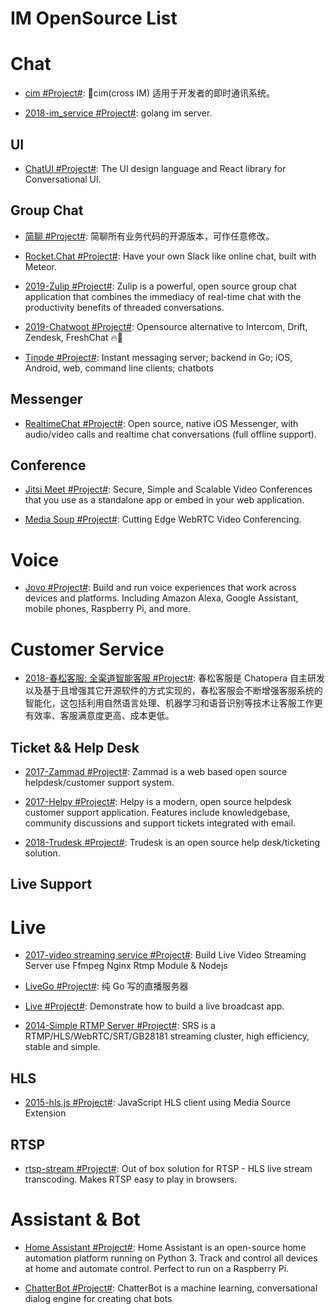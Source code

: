 # IM OpenSource List

# Chat

- [cim #Project#](https://github.com/crossoverJie/cim): 📲cim(cross IM) 适用于开发者的即时通讯系统。

- [2018-im_service #Project#](https://github.com/GoBelieveIO/im_service): golang im server.

## UI

- [ChatUI #Project#](https://github.com/alibaba/ChatUI): The UI design language and React library for Conversational UI.

## Group Chat

- [简聊 #Project#](https://github.com/jianliaoim/talk-os): 简聊所有业务代码的开源版本，可作任意修改。

- [Rocket.Chat #Project#](https://github.com/RocketChat/Rocket.Chat): Have your own Slack like online chat, built with Meteor.

- [2019-Zulip #Project#](https://github.com/zulip/zulip): Zulip is a powerful, open source group chat application that combines the immediacy of real-time chat with the productivity benefits of threaded conversations.

- [2019-Chatwoot #Project#](https://github.com/chatwoot/chatwoot): Opensource alternative to Intercom, Drift, Zendesk, FreshChat 🔥💬

- [Tinode #Project#](https://github.com/tinode/chat): Instant messaging server; backend in Go; iOS, Android, web, command line clients; chatbots

## Messenger

- [RealtimeChat #Project#](https://github.com/relatedcode/RealtimeChat): Open source, native iOS Messenger, with audio/video calls and realtime chat conversations (full offline support).

## Conference

- [Jitsi Meet #Project#](https://meet.jit.si): Secure, Simple and Scalable Video Conferences that you use as a standalone app or embed in your web application.

- [Media Soup #Project#](https://github.com/versatica/mediasoup): Cutting Edge WebRTC Video Conferencing.

# Voice

- [Jovo #Project#](https://www.jovo.tech/): Build and run voice experiences that work across devices and platforms. Including Amazon Alexa, Google Assistant, mobile phones, Raspberry Pi, and more.

# Customer Service

- [2018-春松客服: 全渠道智能客服 #Project#](https://github.com/chatopera/cosin): 春松客服是 Chatopera 自主研发以及基于且增强其它开源软件的方式实现的，春松客服会不断增强客服系统的智能化，这包括利用自然语言处理、机器学习和语音识别等技术让客服工作更有效率、客服满意度更高、成本更低。

## Ticket && Help Desk

- [2017-Zammad #Project#](https://github.com/zammad/zammad): Zammad is a web based open source helpdesk/customer support system.

- [2017-Helpy #Project#](https://github.com/helpyio/helpy): Helpy is a modern, open source helpdesk customer support application. Features include knowledgebase, community discussions and support tickets integrated with email.

- [2018-Trudesk #Project#](https://github.com/polonel/trudesk): Trudesk is an open source help desk/ticketing solution.

## Live Support

# Live

- [2017-video streaming service #Project#](https://github.com/tabvn/video-streaming-service): Build Live Video Streaming Server use Ffmpeg Nginx Rtmp Module & Nodejs

- [LiveGo #Project#](https://github.com/gwuhaolin/livego): 纯 Go 写的直播服务器

- [Live #Project#](https://github.com/ltebean/Live): Demonstrate how to build a live broadcast app.

- [2014-Simple RTMP Server #Project#](https://github.com/ossrs/srs): SRS is a RTMP/HLS/WebRTC/SRT/GB28181 streaming cluster, high efficiency, stable and simple.

## HLS

- [2015-hls.js #Project#](https://github.com/video-dev/hls.js/): JavaScript HLS client using Media Source Extension

## RTSP

- [rtsp-stream #Project#](https://github.com/Roverr/rtsp-stream): Out of box solution for RTSP - HLS live stream transcoding. Makes RTSP easy to play in browsers.

# Assistant & Bot

- [Home Assistant #Project#](https://home-assistant.io/): Home Assistant is an open-source home automation platform running on Python 3. Track and control all devices at home and automate control. Perfect to run on a Raspberry Pi.

- [ChatterBot #Project#](https://github.com/gunthercox/ChatterBot): ChatterBot is a machine learning, conversational dialog engine for creating chat bots
